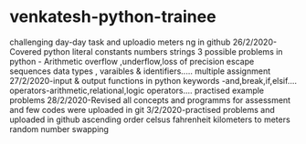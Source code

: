 # venkatesh-python-trainee
challenging day-day task  and uploadio meters ng in github 
26/2/2020-Covered python literal  constants
numbers
strings
3 possible  problems in python - Arithmetic overflow ,underflow,loss of precision
escape sequences 
data types , varaibles & identifiers.....
multiple assignment
27/2/2020-input & output functions in python 
keywords -and,break,if,elsif....
operators-arithmetic,relational,logic operators....
practised example problems
28/2/2020-Revised all concepts and programms for assessment and few codes were uploaded in git
3/2/2020-practised problems and uploaded in github
ascending order 
celsus fahrenheit 
kilometers to meters
random number
swapping 
